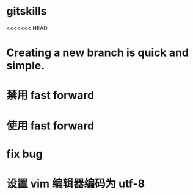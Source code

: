 # gitskills
<<<<<<< HEAD
# Creating a new branch is quick and simple.
# 禁用 fast forward
# 使用 fast forward
# fix bug
# 设置 vim 编辑器编码为 utf-8
